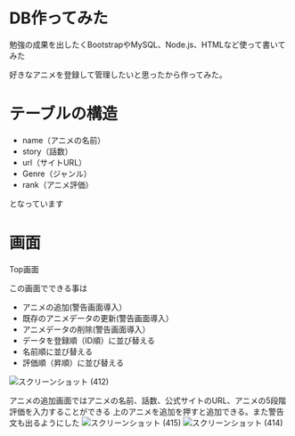 # DB作ってみた

勉強の成果を出したくBootstrapやMySQL、Node.js、HTMLなど使って書いてみた

好きなアニメを登録して管理したいと思ったから作ってみた。

# テーブルの構造

* name（アニメの名前）
* story（話数）
* url（サイトURL）
* Genre（ジャンル）
* rank（アニメ評価）

となっています

# 画面

Top画面

この画面でできる事は
* アニメの追加(警告画面導入）
* 既存のアニメデータの更新(警告画面導入）
* アニメデータの削除(警告画面導入）
* データを登録順（ID順）に並び替える
* 名前順に並び替える
* 評価順（昇順）に並び替える

![スクリーンショット (412)](https://user-images.githubusercontent.com/67303349/120938411-8b651980-c74d-11eb-8f5c-0e90f7de51ef.png)

アニメの追加画面ではアニメの名前、話数、公式サイトのURL、アニメの5段階評価を入力することができる
上のアニメを追加を押すと追加できる。また警告文も出るようにした
![スクリーンショット (415)](https://user-images.githubusercontent.com/67303349/120938471-d41cd280-c74d-11eb-9b5d-5c14e69e4b5f.png)
![スクリーンショット (414)](https://user-images.githubusercontent.com/67303349/120938478-d97a1d00-c74d-11eb-9d3d-920402d63e87.png)




